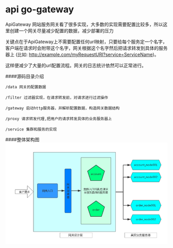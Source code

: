 # **api go-gateway**

ApiGateway 网站服务网关看了很多实现，大多数的实现需要配置比较多，所以这里创建一个网关尽量减少配置的数据，减少部署的压力

关键点在于ApiGateway上不需要配置任何url映射，只要给每个服务定一个名字，客户端在请求时会附带这个名字，网关根据这个名字然后把请求转发到具体的服务器上
(比如: http://example.com/myRequestURI?service=ServiceName)。

这样便减少了大量的url配置流程。网关的日志统计依然可以正常进行。


####源码目录介绍
    
    /data 网关的配置数据
    
    /filter 过滤器实现，在请求转发前，对请求进行过滤操作
    
    /gateway 启动http服务器，并解析配置数据，构造网关数据结构
    
    /proxy 请求转发代理,把用户的请求转发具体的业务服务器上
    
    /service 集群和服务的实现

####整体架构图
![api](imgs/api_gateway.png)